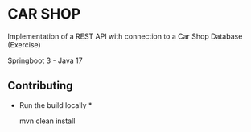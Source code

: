 CAR SHOP
========

Implementation of a REST API with connection to a Car Shop Database (Exercise)

Springboot 3 - Java 17



Contributing
------------

* Run the build locally *

  mvn clean install

